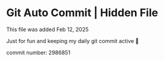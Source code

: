 # Git Auto Commit | Hidden File

This file was added Feb 12, 2025

Just for fun and keeping my daily git commit active 🤪

commit number: 2986851
